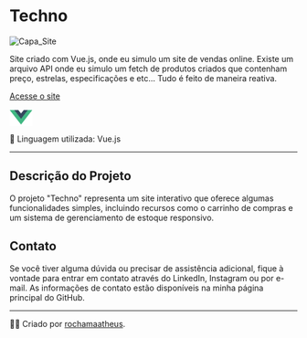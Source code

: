 # Techno

![Capa_Site](https://i.imgur.com/xkys3OA.png)

Site criado com Vue.js, onde eu simulo um site de vendas online. Existe um arquivo API onde eu simulo um fetch de produtos criados que contenham preço, estrelas, especificações e etc... Tudo é feito de maneira reativa.

[Acesse o site](https://rochamaatheus.github.io/Techno-Projeto)

 <img align="center" alt="Rocha-VUE" height="30" width="40" src="https://github.com/devicons/devicon/blob/master/icons/vuejs/vuejs-original.svg">

🚀 Linguagem utilizada: Vue.js

---

## Descrição do Projeto

O projeto "Techno" representa um site interativo que oferece algumas funcionalidades simples, incluindo recursos como o carrinho de compras e um sistema de gerenciamento de estoque responsivo.

## Contato

Se você tiver alguma dúvida ou precisar de assistência adicional, fique à vontade para entrar em contato através do LinkedIn, Instagram ou por e-mail. As informações de contato estão disponíveis na minha página principal do GitHub.

---

👨‍💻 Criado por [rochamaatheus](https://github.com/rochamaatheus).
